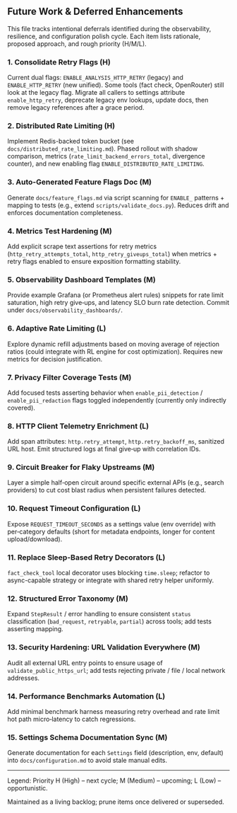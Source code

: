 ## Future Work & Deferred Enhancements

This file tracks intentional deferrals identified during the observability, resilience, and configuration polish cycle. Each item lists rationale, proposed approach, and rough priority (H/M/L).

### 1. Consolidate Retry Flags (H)
Current dual flags: `ENABLE_ANALYSIS_HTTP_RETRY` (legacy) and `ENABLE_HTTP_RETRY` (new unified). Some tools (fact check, OpenRouter) still look at the legacy flag. Migrate all callers to settings attribute `enable_http_retry`, deprecate legacy env lookups, update docs, then remove legacy references after a grace period.

### 2. Distributed Rate Limiting (H)
Implement Redis-backed token bucket (see `docs/distributed_rate_limiting.md`). Phased rollout with shadow comparison, metrics (`rate_limit_backend_errors_total`, divergence counter), and new enabling flag `ENABLE_DISTRIBUTED_RATE_LIMITING`.

### 3. Auto-Generated Feature Flags Doc (M)
Generate `docs/feature_flags.md` via script scanning for `ENABLE_` patterns + mapping to tests (e.g., extend `scripts/validate_docs.py`). Reduces drift and enforces documentation completeness.

### 4. Metrics Test Hardening (M)
Add explicit scrape text assertions for retry metrics (`http_retry_attempts_total`, `http_retry_giveups_total`) when metrics + retry flags enabled to ensure exposition formatting stability.

### 5. Observability Dashboard Templates (M)
Provide example Grafana (or Prometheus alert rules) snippets for rate limit saturation, high retry give‑ups, and latency SLO burn rate detection. Commit under `docs/observability_dashboards/`.

### 6. Adaptive Rate Limiting (L)
Explore dynamic refill adjustments based on moving average of rejection ratios (could integrate with RL engine for cost optimization). Requires new metrics for decision justification.

### 7. Privacy Filter Coverage Tests (M)
Add focused tests asserting behavior when `enable_pii_detection` / `enable_pii_redaction` flags toggled independently (currently only indirectly covered).

### 8. HTTP Client Telemetry Enrichment (L)
Add span attributes: `http.retry_attempt`, `http.retry_backoff_ms`, sanitized URL host. Emit structured logs at final give‑up with correlation IDs.

### 9. Circuit Breaker for Flaky Upstreams (M)
Layer a simple half‑open circuit around specific external APIs (e.g., search providers) to cut cost blast radius when persistent failures detected.

### 10. Request Timeout Configuration (L)
Expose `REQUEST_TIMEOUT_SECONDS` as a settings value (env override) with per‑category defaults (short for metadata endpoints, longer for content upload/download).

### 11. Replace Sleep-Based Retry Decorators (L)
`fact_check_tool` local decorator uses blocking `time.sleep`; refactor to async-capable strategy or integrate with shared retry helper uniformly.

### 12. Structured Error Taxonomy (M)
Expand `StepResult` / error handling to ensure consistent `status` classification (`bad_request`, `retryable`, `partial`) across tools; add tests asserting mapping.

### 13. Security Hardening: URL Validation Everywhere (M)
Audit all external URL entry points to ensure usage of `validate_public_https_url`; add tests rejecting private / file / local network addresses.

### 14. Performance Benchmarks Automation (L)
Add minimal benchmark harness measuring retry overhead and rate limit hot path micro‑latency to catch regressions.

### 15. Settings Schema Documentation Sync (M)
Generate documentation for each `Settings` field (description, env, default) into `docs/configuration.md` to avoid stale manual edits.

---
Legend: Priority H (High) – next cycle; M (Medium) – upcoming; L (Low) – opportunistic.

Maintained as a living backlog; prune items once delivered or superseded.
